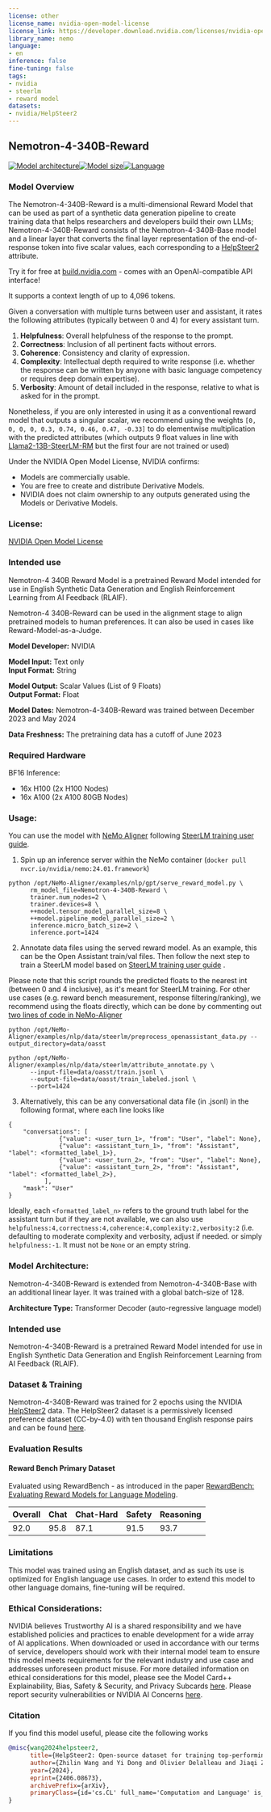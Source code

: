 ```yaml
---
license: other
license_name: nvidia-open-model-license
license_link: https://developer.download.nvidia.com/licenses/nvidia-open-model-license-agreement-june-2024.pdf
library_name: nemo
language:
- en
inference: false
fine-tuning: false
tags:
- nvidia
- steerlm
- reward model
datasets:
- nvidia/HelpSteer2
---
```



## Nemotron-4-340B-Reward

[![Model architecture](https://img.shields.io/badge/Model%20Arch-Transformer%20Decoder-green)](#model-architecture)[![Model size](https://img.shields.io/badge/Params-340B-green)](#model-architecture)[![Language](https://img.shields.io/badge/Language-English-green)](#datasets)


### Model Overview

The Nemotron-4-340B-Reward is a multi-dimensional Reward Model that can be used as part of a synthetic data generation pipeline to create training data that helps researchers and developers build their own LLMs; Nemotron-4-340B-Reward consists of the Nemotron-4-340B-Base model and a linear layer that converts the final layer representation of the end-of-response token into five scalar values, each corresponding to a [HelpSteer2](https://arxiv.org/abs/2406.08673) attribute. 

Try it for free at [build.nvidia.com](https://build.nvidia.com/nvidia/nemotron-4-340b-reward) - comes with an OpenAI-compatible API interface!

It supports a context length of up to 4,096 tokens.

Given a conversation with multiple turns between user and assistant, it rates the following attributes (typically between 0 and 4) for every assistant turn.

1. **Helpfulness**: Overall helpfulness of the response to the prompt.
2. **Correctness**: Inclusion of all pertinent facts without errors. 
3. **Coherence**: Consistency and clarity of expression. 
4. **Complexity**: Intellectual depth required to write response (i.e. whether the response can be written by anyone with basic language competency or requires deep domain expertise).
5. **Verbosity**: Amount of detail included in the response, relative to what is asked for in the prompt.

Nonetheless, if you are only interested in using it as a conventional reward model that outputs a singular scalar, we recommend using the weights ```[0, 0, 0, 0, 0.3, 0.74, 0.46, 0.47, -0.33]``` to do elementwise multiplication with the predicted attributes (which outputs 9 float values in line with [Llama2-13B-SteerLM-RM](https://huggingface.co/nvidia/Llama2-13B-SteerLM-RM) but the first four are not trained or used)

Under the NVIDIA Open Model License, NVIDIA confirms: 

* Models are commercially usable. 
* You are free to create and distribute Derivative Models. 
* NVIDIA does not claim ownership to any outputs generated using the Models or Derivative Models.

### License: 

[NVIDIA Open Model License](https://developer.download.nvidia.com/licenses/nvidia-open-model-license-agreement-june-2024.pdf)

### Intended use

Nemotron-4 340B Reward Model is a pretrained Reward Model intended for use in English Synthetic Data Generation and English Reinforcement Learning from AI Feedback (RLAIF).

Nemotron-4 340B-Reward can be used in the alignment stage to align pretrained models to human preferences. It can also be used in cases like Reward-Model-as-a-Judge.

**Model Developer:** NVIDIA

**Model Input:** Text only  
**Input Format:**  String  

**Model Output:** Scalar Values (List of 9 Floats)  
**Output Format:**  Float  

**Model Dates:** Nemotron-4-340B-Reward was trained between December 2023 and May 2024

**Data Freshness:** The pretraining data has a cutoff of June 2023

### Required Hardware

BF16 Inference:
- 16x H100 (2x H100 Nodes)
- 16x A100 (2x A100 80GB Nodes)

### Usage:

You can use the model with [NeMo Aligner](https://github.com/NVIDIA/NeMo-Aligner) following [SteerLM training user guide](https://docs.nvidia.com/nemo-framework/user-guide/latest/modelalignment/steerlm.html).

1. Spin up an inference server within the NeMo container (`docker pull nvcr.io/nvidia/nemo:24.01.framework`)

```
python /opt/NeMo-Aligner/examples/nlp/gpt/serve_reward_model.py \
      rm_model_file=Nemotron-4-340B-Reward \
      trainer.num_nodes=2 \
      trainer.devices=8 \
      ++model.tensor_model_parallel_size=8 \
      ++model.pipeline_model_parallel_size=2 \
      inference.micro_batch_size=2 \
      inference.port=1424
```

2. Annotate data files using the served reward model. As an example, this can be the Open Assistant train/val files. Then follow the next step to train a SteerLM model based on [SteerLM training user guide](https://docs.nvidia.com/nemo-framework/user-guide/latest/modelalignment/steerlm.html#step-5-train-the-attribute-conditioned-sft-model) .

Please note that this script rounds the predicted floats to the nearest int (between 0 and 4 inclusive), as it's meant for SteerLM training. 
For other use cases (e.g. reward bench measurement, response filtering/ranking), we recommend using the floats directly, which can be done by commenting out [two lines of code in NeMo-Aligner](https://github.com/NVIDIA/NeMo-Aligner/blob/main/examples/nlp/data/steerlm/attribute_annotate.py#L139-140)

```
python /opt/NeMo-Aligner/examples/nlp/data/steerlm/preprocess_openassistant_data.py --output_directory=data/oasst

python /opt/NeMo-Aligner/examples/nlp/data/steerlm/attribute_annotate.py \
      --input-file=data/oasst/train.jsonl \
      --output-file=data/oasst/train_labeled.jsonl \
      --port=1424
```

3. Alternatively, this can be any conversational data file (in .jsonl) in the following format, where each line looks like 

```
{
    "conversations": [
              {"value": <user_turn_1>, "from": "User", "label": None},
              {"value": <assistant_turn_1>, "from": "Assistant", "label": <formatted_label_1>},
              {"value": <user_turn_2>, "from": "User", "label": None},
              {"value": <assistant_turn_2>, "from": "Assistant", "label": <formatted_label_2>},
          ],
    "mask": "User"
}
```

Ideally, each ```<formatted_label_n>``` refers to the ground truth label for the assistant turn but if they are not available, we can also use ```helpfulness:4,correctness:4,coherence:4,complexity:2,verbosity:2``` (i.e. defaulting to moderate complexity and verbosity, adjust if needed. or simply ```helpfulness:-1```. It must not be ```None``` or an empty string.


### Model Architecture:

Nemotron-4-340B-Reward is extended from Nemotron-4-340B-Base with an additional linear layer. It was trained with a global batch-size of 128. 

**Architecture Type:** Transformer Decoder (auto-regressive language model)

### Intended use

Nemotron-4-340B-Reward is a pretrained Reward Model intended for use in English Synthetic Data Generation and English Reinforcement Learning from AI Feedback (RLAIF).

### Dataset & Training

Nemotron-4-340B-Reward was trained for 2 epochs using the NVIDIA [HelpSteer2](https://arxiv.org/abs/2406.08673) data. The HelpSteer2 dataset is a permissively licensed preference dataset (CC-by-4.0) with ten thousand English response pairs and can be found [here](https://huggingface.co/datasets/nvidia/HelpSteer2).

### Evaluation Results

#### Reward Bench Primary Dataset

Evaluated using RewardBench - as introduced in the paper [RewardBench: Evaluating Reward Models for Language Modeling](https://arxiv.org/abs/2403.13787).

| Overall | Chat | Chat-Hard | Safety | Reasoning |
| --------- | ------- | -------------- | --------- | -------------- |
|  92.0 | 95.8 | 87.1 | 91.5 | 93.7 | 


### Limitations

This model was trained using an English dataset, and as such its use is optimized for English language use cases. In order to extend this model to other language domains, fine-tuning will be required.

### Ethical Considerations:

NVIDIA believes Trustworthy AI is a shared responsibility and we have established policies and practices to enable development for a wide array of AI applications.  When downloaded or used in accordance with our terms of service, developers should work with their internal model team to ensure this model meets requirements for the relevant industry and use case and addresses unforeseen product misuse. For more detailed information on ethical considerations for this model, please see the Model Card++ Explainability, Bias, Safety & Security, and Privacy Subcards [here](https://catalog.ngc.nvidia.com/orgs/nvidia/teams/nemo/models/nemotron-4-340b-reward). Please report security vulnerabilities or NVIDIA AI Concerns [here](https://www.nvidia.com/en-us/support/submit-security-vulnerability/).   


### Citation

If you find this model useful, please cite the following works

```bibtex
@misc{wang2024helpsteer2,
      title={HelpSteer2: Open-source dataset for training top-performing reward models}, 
      author={Zhilin Wang and Yi Dong and Olivier Delalleau and Jiaqi Zeng and Gerald Shen and Daniel Egert and Jimmy J. Zhang and Makesh Narsimhan Sreedhar and Oleksii Kuchaiev},
      year={2024},
      eprint={2406.08673},
      archivePrefix={arXiv},
      primaryClass={id='cs.CL' full_name='Computation and Language' is_active=True alt_name='cmp-lg' in_archive='cs' is_general=False description='Covers natural language processing. Roughly includes material in ACM Subject Class I.2.7. Note that work on artificial languages (programming languages, logics, formal systems) that does not explicitly address natural-language issues broadly construed (natural-language processing, computational linguistics, speech, text retrieval, etc.) is not appropriate for this area.'}
}
```